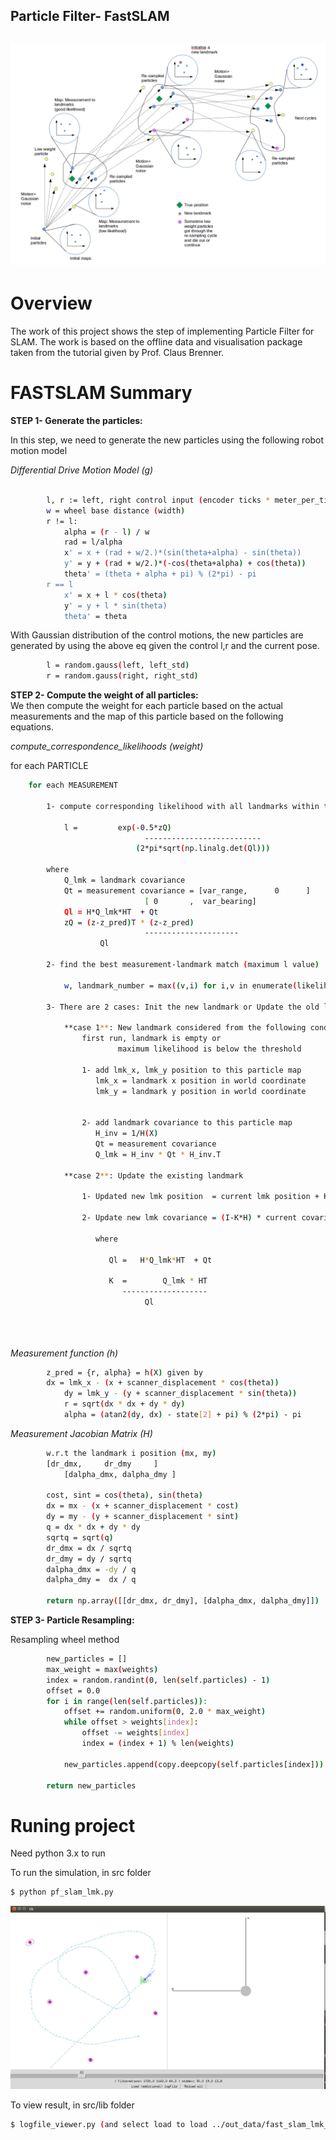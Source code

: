 ## **Particle Filter- FastSLAM**  
![schematic][image1]
---

[//]: # (Image References)
[image0]: ./images/viewer.png "result"
[image1]: ./images/PF_SLAM.png "schematic"


# **Overview**
The work of this project shows the step of implementing Particle Filter for SLAM. The work is based on the offline data and visualisation package taken from the tutorial given by Prof. Claus Brenner.


# **FASTSLAM Summary**  

**STEP 1- Generate the particles:**  

In this step, we need to generate the new particles using the following robot motion model

_Differential Drive Motion Model (g)_

```sh
	
		l, r := left, right control input (encoder ticks * meter_per_tick)
		w = wheel base distance (width)
		r != l:
		    alpha = (r - l) / w
		    rad = l/alpha
		    x' = x + (rad + w/2.)*(sin(theta+alpha) - sin(theta))
		    y' = y + (rad + w/2.)*(-cos(theta+alpha) + cos(theta))
		    theta' = (theta + alpha + pi) % (2*pi) - pi
		r == l
		    x' = x + l * cos(theta)
		    y' = y + l * sin(theta)
		    theta' = theta

```
With Gaussian distribution of the control motions, the new particles are generated by using the above eq given the control l,r and the current pose.

```sh
		l = random.gauss(left, left_std)
		r = random.gauss(right, right_std)

```



**STEP 2- Compute the weight of all particles:**  
We then compute the weight for each particle based on the actual measurements and the map of this particle based on the following equations.

_compute_correspondence_likelihoods (weight)_  

for each PARTICLE  
```sh
	for each MEASUREMENT 

		1- compute corresponding likelihood with all landmarks within this particle 

			l =         exp(-0.5*zQ)
                              --------------------------
                            (2*pi*sqrt(np.linalg.det(Ql)))
			
		where
			Q_lmk = landmark covariance
			Qt = measurement covariance = [var_range,      0      ] 
   						      [ 0       ,  var_bearing]
			Ql = H*Q_lmk*HT  + Qt
			zQ = (z-z_pred)T * (z-z_pred)
                              ---------------------
 					Ql

		2- find the best measurement-landmark match (maximum l value)

			w, landmark_number = max((v,i) for i,v in enumerate(likelihoods))

		3- There are 2 cases: Init the new landmark or Update the old landmark 
                      
		    **case 1**: New landmark considered from the following condition
				first run, landmark is empty or
 		      	        maximum likelihood is below the threshold 
				
				1- add lmk_x, lmk_y position to this particle map
				   lmk_x = landmark x position in world coordinate
				   lmk_y = landmark y position in world coordinate

				
				2- add landmark covariance to this particle map
				   H_inv = 1/H(X)
				   Qt = measurement covariance
				   Q_lmk = H_inv * Qt * H_inv.T

		    **case 2**: Update the existing landmark

				1- Updated new lmk position  = current lmk position + K(z-z_pred)

				2- Update new lmk covariance = (I-K*H) * current covariance
				
				   where

				      Ql =   H*Q_lmk*HT  + Qt

				      K  =        Q_lmk * HT
					     -------------------
						      Ql

                    
                             
```	

_Measurement function (h)_  

```sh
		z_pred = {r, alpha} = h(X) given by
		dx = lmk_x - (x + scanner_displacement * cos(theta))
        	dy = lmk_y - (y + scanner_displacement * sin(theta))
        	r = sqrt(dx * dx + dy * dy)
        	alpha = (atan2(dy, dx) - state[2] + pi) % (2*pi) - pi

```


_Measurement Jacobian Matrix (H)_  

```sh
		w.r.t the landmark i position (mx, my) 
		[dr_dmx,     dr_dmy     ]
         	[dalpha_dmx, dalpha_dmy ]

		cost, sint = cos(theta), sin(theta)
		dx = mx - (x + scanner_displacement * cost)
		dy = my - (y + scanner_displacement * sint)
		q = dx * dx + dy * dy
		sqrtq = sqrt(q)
		dr_dmx = dx / sqrtq
		dr_dmy = dy / sqrtq
		dalpha_dmx = -dy / q
		dalpha_dmy =  dx / q

		return np.array([[dr_dmx, dr_dmy], [dalpha_dmx, dalpha_dmy]])

```


**STEP 3- Particle Resampling:**  

Resampling wheel method 
```sh
		new_particles = []
		max_weight = max(weights)
		index = random.randint(0, len(self.particles) - 1)
		offset = 0.0
		for i in range(len(self.particles)):
			offset += random.uniform(0, 2.0 * max_weight)
			while offset > weights[index]:
				offset -= weights[index]
				index = (index + 1) % len(weights)
				
			new_particles.append(copy.deepcopy(self.particles[index]))

		return new_particles
```


# **Runing project**
Need python 3.x to run

To run the simulation, in src folder
```sh
$ python pf_slam_lmk.py
```

![project][image0] 

To view result, in src/lib folder
```sh
$ logfile_viewer.py (and select load to load ../out_data/fast_slam_lmk_correction.txt)
```
